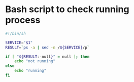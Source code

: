 # Bash script to check running process

```bash
#!/bin/sh

SERVICE="$1"
RESULT=`ps -a | sed -n /${SERVICE}/p`

if [ "${RESULT:-null}" = null ]; then
    echo "not running"
else
    echo "running"
fi
```